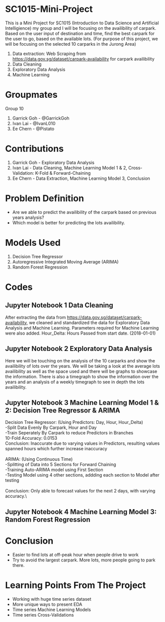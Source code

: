 # SC1015-Mini-Project
This is a Mini Project for SC1015 (Introduction to Data Science and Artificial Intelligience) my group and I will be focusing on the availibility of carpark. Based on the user input of destination and time, find the best carpark for the user to go, based on the available lots. (For purpose of this project, we will be focusing on the selected 10 carparks in the Jurong Area)
1. Data extraction: Web Scraping from https://data.gov.sg/dataset/carpark-availability for carpark availibility
2. Data Cleaning
3. Exploratory Data Analysis
4. Machine Learning

# Groupmates
Group 10
1. Garrick Goh - @GarrickGoh
2. Ivan Lai - @IvanL010
3. Ee Chern - @Pistato

# Contributions
1. Garrick Goh - Exploratory Data Analysis
2. Ivan Lai - Data Cleaning, Machine Learning Model 1 & 2, Cross-Validation: K-Fold & Forward-Chaining
3. Ee Chern - Data Extraction, Machine Learning Model 3, Conclusion

# Problem Definition
* Are we able to predict the availibility of the carpark based on previous years analysis?
* Which model is better for predicting the lots availibility.

# Models Used
1. Decision Tree Regressor
2. Autoregressive Integrated Moving Average (ARIMA)
3. Random Forest Regression

# Codes
## Jupyter Notebook 1 Data Cleaning
After extracting the data from https://data.gov.sg/dataset/carpark-availability, we cleaned and standardized the data for Exploratory Data Analysis and Machine Learning.
Parameters required for Machine Learning were also added.
Hour_Delta: Hours Passed from start date. (2018-01-01)
## Jupyter Notebook 2 Exploratory Data Analysis
Here we will be touching on the analysis of the 10 carparks and show the availibility of lots over the years. We will be taking a look at the average lots availibility as well as the space used and there will be graphs to showcase the information. There is also a timegraph to show the information over the years and an analysis of a weekly timegraph to see in depth the lots availibility.
## Jupyter Notebook 3 Machine Learning Model 1 & 2: Decision Tree Regressor & ARIMA
Decision Tree Regressor: (Using Predictors: Day, Hour, Hour_Delta)\
-Split Data Evenly By Carpark, Hour and Day\
-Train Seperately By Carpark to reduce Predictors in Branches\
10-Fold Accuracy: 0.0153\
Conclusion: Inaccurate due to varying values in Predictors, resulting values spanned hours which further increase inaccuracy\
\
ARIMA: (Using Continuous Time)\
-Splitting of Data into 5 Sections for Forward Chaining\
-Training Auto-ARIMA model using First Section\
-Testing Model using 4 other sections, addding each section to Model after testing\
\
Conclusion: Only able to forecast values for the next 2 days, with varying accuracy.\
## Jupyter Notebook 4 Machine Learning Model 3: Random Forest Regression

# Conclusion 
* Easier to find lots at off-peak hour when people drive to work 
* Try to avoid the largest carpark. More lots, more people going to park there.

# Learning Points From The Project
* Working with huge time series dataset
* More unique ways to present EDA
* Time series Machine Learning Models
* Time series Cross-Validations
